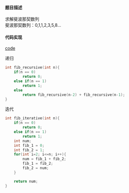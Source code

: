 #### 题目描述
求解斐波那契数列  
斐波那契数列：0,1,1,2,3,5,8...

#### 代码实现

[code](/Math/fib.md)

递归

```cpp
int fib_recursive(int n){
    if(n == 0)
        return 0;
    else if(n == 1)
        return 1;
    else
        return fib_recursive(n-2) + fib_recursive(n-1); 
}
```

迭代

```cpp
int fib_iterative(int n){
    if(n == 0)
        return 0;
    else if(n == 1)
        return 1;
    int num;
    int fib_1 = 0;
    int fib_2 = 1;
    for(int i=2; i<=n; i++){
        num = fib_1 + fib_2;
        fib_1 = fib_2;
        fib_2 = num;
    }

    return num;
}
```